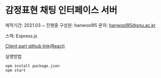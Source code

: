 # 감정표현 채팅 인터페이스 서버

제작기간: 2021.03 ~ 진행중
구성원: hanwool95
문의: hanwool95@snu.ac.kr

스택: Express.js

<a href="https://github.com/hanwool95/FontChanger-EmotionChat-Client">Client part github link(React)</a>

실행방법

~~~
npm install package.json
npm start
~~~

